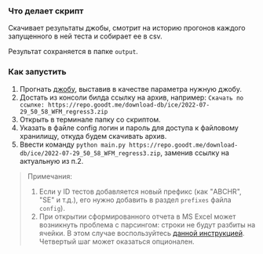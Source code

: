 ### Что делает скрипт
Скачивает результаты джобы, смотрит на историю прогонов каждого запущенного в ней теста и собирает ее в csv. 

Результат сохраняется в папке `output`.

### Как запустить
1. Прогнать [джобу](https://builder.goodt.me/view/Maintenance/job/SUPPORT_download_regress_test_files/), 
выставив в качестве параметра нужную джобу.
2. Достать из консоли билда ссылку на архив, например: 
`Скачать по ссылке: https://repo.goodt.me/download-db/ice/2022-07-29_50_58_WFM_regress3.zip`
3. Открыть в терминале папку со скриптом.
4. Указать в файле config логин и пароль для доступа к файловому хранилищу, откуда будем скачивать архив.
5. Ввести команду `python main.py https://repo.goodt.me/download-db/ice/2022-07-29_50_58_WFM_regress3.zip`, 
заменив ссылку на актуальную из п.2.

> Примечания:
> 1. Если у ID тестов добавляется новый префикс (как "ABCHR", "SE" и т.д.), его нужно добавить в раздел `prefixes` файла `config`).
> 2. При открытии сформированного отчета в MS Excel может возникнуть проблема с парсингом: строки не будут разбиты на ячейки. 
> В этом случае воспользуйтесь [данной инструкцией](https://webhelp.optimizely.com/latest/en/campaign/analytics/deep/csv-excel.htm). 
> Четвертый шаг может оказаться опционален.